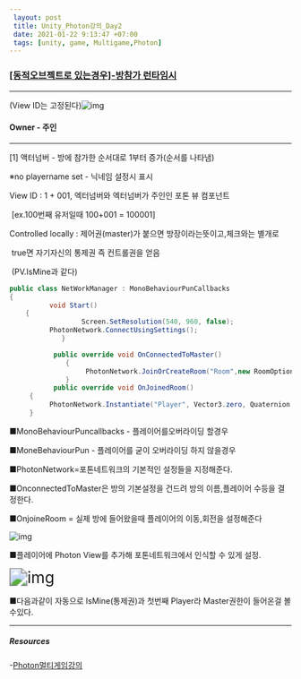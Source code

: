 ```yaml
---
 layout: post
 title: Unity_Photon강의_Day2
 date: 2021-01-22 9:13:47 +07:00
 tags: [unity, game, Multigame,Photon]
---
```


### <u>[동적오브젝트로 있는경우]-방참가 런타임시</u>

---

(View ID는 고정된다)![img](https://static.wixstatic.com/media/1c4e22_3fd558e2cf8e4de889a91f02b9c1f4d3~mv2.png/v1/fill/w_780,h_309,al_c,lg_1,q_90/1c4e22_3fd558e2cf8e4de889a91f02b9c1f4d3~mv2.webp)

#### Owner - 주인<br>

---

[1] 액터넘버 - 방에 참가한 순서대로 1부터 증가(순서를 나타냄)<br>

※no playername set - 닉네임 설정시 표시



View ID : 1 + 001, 엑터넘버와 엑터넘버가 주인인 포톤 뷰 컴포넌트<br>

​		        [ex.100번째 유저일때 100+001 = 100001]



Controlled locally : 제어권(master)가 붙으면 방장이라는뜻이고,체크와는 별개로<br>

​								  true면 자기자신의 통제권 즉 컨트롤권을 얻음<br>

​                                  (PV.IsMine과 같다)

```c#
public class NetWorkManager : MonoBehaviourPunCallbacks
{
          void Start()
	{
                  Screen.SetResolution(540, 960, false);
 	      PhotonNetwork.ConnectUsingSettings();
             }

           public override void OnConnectedToMaster()
              {
                   PhotonNetwork.JoinOrCreateRoom("Room",new RoomOptions {maxPlayers = 5},none)
              }
           public override void OnJoinedRoom()
	 {
	      PhotonNetwork.Instantiate("Player", Vector3.zero, Quaternion.indentity)
	 }
```

■MonoBehaviourPuncallbacks - 플레이어를오버라이딩 할경우

■MoneBehaviourPun - 플레이어를 굳이 오버라이딩 하지 않을경우

■PhotonNetwork=포톤네트워크의 기본적인 설정들을 지정해준다.

■OnconnectedToMaster은 방의 기본설정을 건드려 방의 이름,플레이어 수등을 결정한다.

■OnjoineRoom = 실제 방에 들어왔을때 플레이어의 이동,회전을 설정해준다


![img](https://static.wixstatic.com/media/1c4e22_6d8aede20326479b914bfefd377a57aa~mv2.png/v1/fill/w_573,h_309,al_c,lg_1,q_90/1c4e22_6d8aede20326479b914bfefd377a57aa~mv2.webp)

■플레이어에 Photon View를 추가해 포톤네트워크에서 인식할 수 있게 설정.

<img src="https://static.wixstatic.com/media/1c4e22_d8994d9f7a6f4559814200126d47cf58~mv2.png/v1/fit/w_293,h_96,al_c,q_5/file.png" alt="img" style="zoom: 200%;" />

■다음과같이 자동으로 IsMine(통제권)과 첫번째 Player라 Master권한이 들어온걸 볼 수있다.

---

##### Resources

-[Photon멀티게임강의](https://www.youtube.com/watch?v=7tjez6oZDlA)

